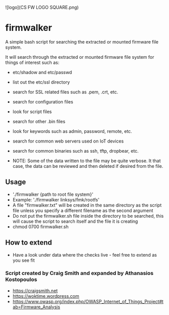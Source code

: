 ![logo](CS FW LOGO SQUARE.png)
# firmwalker
A simple bash  script for searching the extracted or mounted firmware file system.

It will search through the extracted or mounted firmware file system for things of interest such as:

* etc/shadow and etc/passwd
* list out the etc/ssl directory
* search for SSL related files such as .pem, .crt, etc.
* search for configuration files
* look for script files
* search for other .bin files
* look for keywords such as admin, password, remote, etc.
* search for common web servers used on IoT devices
* search for common binaries such as ssh, tftp, dropbear, etc.

* NOTE: Some of the data written to the file may be quite verbose. It that case, the data can be reviewed and then deleted if desired from the file.

## Usage
* './firmwalker {path to root file system}'
* Example: './firmwalker linksys/fmk/rootfs'
* A file "firmwalker.txt" will be created in the same directory as the script file unless you specify a different filename as the second argument
* Do not put the firmwalker.sh file inside the directory to be searched, this will cause the script to search itself and the file it is creating
* chmod 0700 firmwalker.sh

## How to extend
* Have a look under data where the checks live - feel free to extend as you see fit

### Script created by Craig Smith and expanded by Athanasios Kostopoulos
* https://craigsmith.net
* https://woktime.wordpress.com
* https://www.owasp.org/index.php/OWASP_Internet_of_Things_Project#tab=Firmware_Analysis

